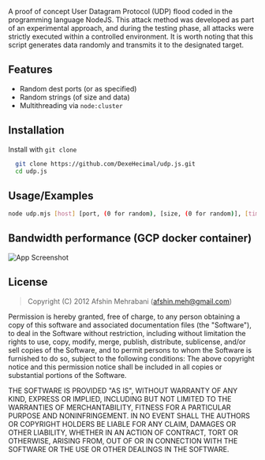 A proof of concept User Datagram Protocol (UDP) flood coded in the programming language NodeJS. This attack method was developed as part of an experimental approach, and during the testing phase, all attacks were strictly executed within a controlled environment. It is worth noting that this script generates data randomly and transmits it to the designated target.

## Features

- Random dest ports (or as specified)
- Random strings (of size and data)
- Multithreading via `node:cluster`

## Installation

Install with `git clone`

```bash
  git clone https://github.com/DexeHecimal/udp.js.git
  cd udp.js
```

    
## Usage/Examples

```bash
node udp.mjs [host] [port, (0 for random), [size, (0 for random)], [time] [threads]
```


## Bandwidth performance (GCP docker container)
![App Screenshot](https://cdn.discordapp.com/attachments/948759932415656016/1088949052160348250/image.png)

## License 

> Copyright (C) 2012 Afshin Mehrabani (afshin.meh@gmail.com)

Permission is hereby granted, free of charge, to any person obtaining a copy of this software and associated 
documentation files (the "Software"), to deal in the Software without restriction, including without limitation 
the rights to use, copy, modify, merge, publish, distribute, sublicense, and/or sell copies of the Software, 
and to permit persons to whom the Software is furnished to do so, subject to the following conditions:
The above copyright notice and this permission notice shall be included in all copies or substantial portions 
of the Software.

THE SOFTWARE IS PROVIDED "AS IS", WITHOUT WARRANTY OF ANY KIND, EXPRESS OR IMPLIED, INCLUDING BUT NOT LIMITED 
TO THE WARRANTIES OF MERCHANTABILITY, FITNESS FOR A PARTICULAR PURPOSE AND NONINFRINGEMENT. IN NO EVENT SHALL 
THE AUTHORS OR COPYRIGHT HOLDERS BE LIABLE FOR ANY CLAIM, DAMAGES OR OTHER LIABILITY, WHETHER IN AN ACTION OF 
CONTRACT, TORT OR OTHERWISE, ARISING FROM, OUT OF OR IN CONNECTION WITH THE SOFTWARE OR THE USE OR OTHER DEALINGS 
IN THE SOFTWARE.

